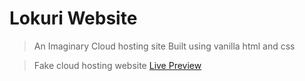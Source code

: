 # Lokuri Website

> An Imaginary Cloud hosting site Built using vanilla html and css

> Fake cloud hosting website [Live Preview](https://hoster-plus.netlify.app)
